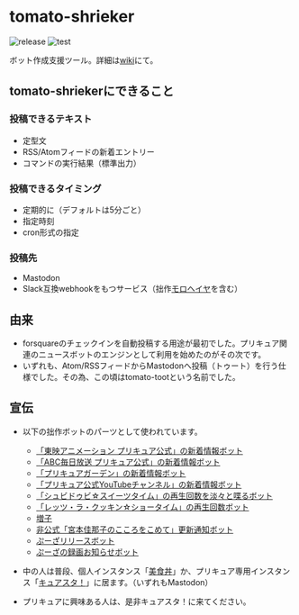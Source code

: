 # tomato-shrieker

![release](https://img.shields.io/github/v/release/pooza/tomato-shrieker.svg)
![test](https://github.com/pooza/tomato-shrieker/workflows/test/badge.svg)

ボット作成支援ツール。詳細は[wiki](https://github.com/pooza/tomato-shrieker/wiki)にて。

## tomato-shriekerにできること

### 投稿できるテキスト

- 定型文
- RSS/Atomフィードの新着エントリー
- コマンドの実行結果（標準出力）

### 投稿できるタイミング

- 定期的に（デフォルトは5分ごと）
- 指定時刻
- cron形式の指定

### 投稿先

- Mastodon
- Slack互換webhookをもつサービス（拙作[モロヘイヤ](https://github.com/pooza/mulukhiya-toot-proxy)を含む）

## 由来

- forsquareのチェックインを自動投稿する用途が最初でした。プリキュア関連のニュースボットのエンジンとして利用を始めたのがその次です。
- いずれも、Atom/RSSフィードからMastodonへ投稿（トゥート）を行う仕様でした。その為、この頃はtomato-tootという名前でした。

## 宣伝

- 以下の拙作ボットのパーツとして使われています。
  - [「東映アニメーション プリキュア公式」の新着情報ボット](https://precure.ml/@toei_bot)
  - [「ABC毎日放送 プリキュア公式」の新着情報ボット](https://precure.ml/@abc_bot)
  - [「プリキュアガーデン」の新着情報ボット](https://precure.ml/@garden_bot)
  - [「プリキュア公式YouTubeチャンネル」の新着情報ボット](https://precure.ml/@youtube_precure_bot)
  - [「シュビドゥビ☆スイーツタイム」の再生回数を淡々と喋るボット](https://mstdn.b-shock.org/@shooby_do_bop_bot)
  - [「レッツ・ラ・クッキン☆ショータイム」の再生回数ボット](https://mstdn.b-shock.org/@lets_la_bot)
  - [増子](https://precure.ml/@mikabot)
  - [非公式「宮本佳那子のこころをこめて」更新通知ボット](https://mstdn.b-shock.org/@kanako_blog_bot)
  - [ぷーざリリースボット](https://mstdn.b-shock.org/@release_bot)
  - [ぷーざの録画お知らせボット](https://mstdn.b-shock.org/@pooza_recorder_bot)

- 中の人は普段、個人インスタンス「[美食丼](https://mstdn.b-shock.org/)」か、プリキュア専用インスタンス「[キュアスタ！](https://precure.ml/)」に居ます。（いずれもMastodon）
- プリキュアに興味ある人は、是非キュアスタ！に来てください。
